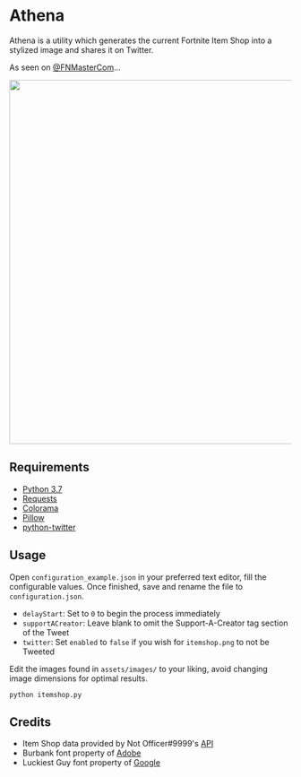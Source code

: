 # Athena

Athena is a utility which generates the current Fortnite Item Shop into a stylized image and shares it on Twitter.

As seen on [@FNMasterCom](https://twitter.com/FNMasterCom/status/1170487059355713536?s=20)...

<p align="center">
    <img src="https://i.imgur.com/I2vmoEY.png" width="650px" draggable="false">
</p>

## Requirements

- [Python 3.7](https://www.python.org/downloads/)
- [Requests](http://docs.python-requests.org/en/master/user/install/)
- [Colorama](https://pypi.org/project/colorama/)
- [Pillow](https://pillow.readthedocs.io/en/stable/installation.html#basic-installation)
- [python-twitter](https://github.com/bear/python-twitter#installing)

## Usage

Open `configuration_example.json` in your preferred text editor, fill the configurable values. Once finished, save and rename the file to `configuration.json`.

- `delayStart`: Set to `0` to begin the process immediately
- `supportACreator`: Leave blank to omit the Support-A-Creator tag section of the Tweet
- `twitter`: Set `enabled` to `false` if you wish for `itemshop.png` to not be Tweeted

Edit the images found in `assets/images/` to your liking, avoid changing image dimensions for optimal results.

```
python itemshop.py
```

## Credits

- Item Shop data provided by Not Officer#9999's [API](https://fn.notofficer.de/api/shop/v1)
- Burbank font property of [Adobe](https://fonts.adobe.com/fonts/burbank)
- Luckiest Guy font property of [Google](https://fonts.google.com/specimen/Luckiest+Guy)
